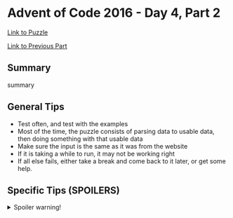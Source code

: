 # Advent of Code 2016 - Day 4, Part 2

[Link to Puzzle](https://adventofcode.com/2016/day/4#part2)

[Link to Previous Part](https://github.com/CodingAP/unofficial-aoc-syllabus/blob/main/years/2016/day4/part1.md)

## Summary
summary

## General Tips
- Test often, and test with the examples
- Most of the time, the puzzle consists of parsing data to usable data, then doing something with that usable data
- Make sure the input is the same as it was from the website
- If it is taking a while to run, it may not be working right
- If all else fails, either take a break and come back to it later, or get some help.

## Specific Tips (SPOILERS)
<details> <summary>Spoiler warning!</summary>

specific tips

</details>